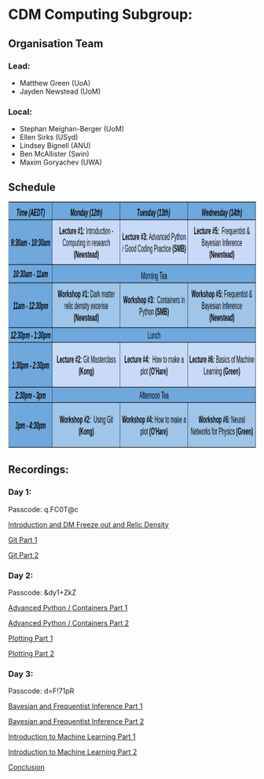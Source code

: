 # CDM Computing Subgroup: 

## Organisation Team

### Lead:
- Matthew Green (UoA)
- Jayden Newstead (UoM)

### Local: 
- Stephan Meighan-Berger  (UoM)
- Ellen Sirks (USyd)
- Lindsey Bignell (ANU)
- Ben McAllister (Swin)
- Maxim Goryachev (UWA)


## Schedule 


<img src="workshop_schedule.png" width="2000" height="500">

## Recordings:

### Day 1:

Passcode: q.FC0T@c

[Introduction and DM Freeze out and Relic Density](https://adelaide.zoom.us/rec/share/OSH8d-fGRjz0oI_5UatudlGBzUgBEaCpTPABVKWN0WNOINt4DTg5sasihmhQYGbK.N8o19cYNbkH6Xxh-?startTime=1707691280000)

[Git Part 1](https://adelaide.zoom.us/rec/share/OSH8d-fGRjz0oI_5UatudlGBzUgBEaCpTPABVKWN0WNOINt4DTg5sasihmhQYGbK.N8o19cYNbkH6Xxh-?startTime=1707705092000)

[Git Part 2](https://adelaide.zoom.us/rec/share/OSH8d-fGRjz0oI_5UatudlGBzUgBEaCpTPABVKWN0WNOINt4DTg5sasihmhQYGbK.N8o19cYNbkH6Xxh-?startTime=1707710440000)


### Day 2:

Passcode: &dy1+ZkZ

[Advanced Python / Containers Part 1](https://adelaide.zoom.us/rec/share/mprh8Oeg4LTqUnwUtDIfhLSZGQhdp3XkoT6SpJVU3luPF_Ud0Aj32RNywFPNvFWX.hjCIg2Qe3D5KyPFY?startTime=1707777433000)

[Advanced Python / Containers Part 2](https://adelaide.zoom.us/rec/share/mprh8Oeg4LTqUnwUtDIfhLSZGQhdp3XkoT6SpJVU3luPF_Ud0Aj32RNywFPNvFWX.hjCIg2Qe3D5KyPFY?startTime=1707782486000)

[Plotting Part 1](https://adelaide.zoom.us/rec/share/mprh8Oeg4LTqUnwUtDIfhLSZGQhdp3XkoT6SpJVU3luPF_Ud0Aj32RNywFPNvFWX.hjCIg2Qe3D5KyPFY?startTime=1707791439000)

[Plotting Part 2](https://adelaide.zoom.us/rec/share/mprh8Oeg4LTqUnwUtDIfhLSZGQhdp3XkoT6SpJVU3luPF_Ud0Aj32RNywFPNvFWX.hjCIg2Qe3D5KyPFY?startTime=1707796850000)

### Day 3:

Passcode: d=F!71pR

[Bayesian and Frequentist Inference Part 1](https://adelaide.zoom.us/rec/share/94xW5KkerelIH1eN2U0_I_Y4VtvjY0H2BNxmITFqwh9iAhI8P1rkFc8MdWN8vJXr.hXDyFyPUpiiFn_8R?startTime=1707864102000)

[Bayesian and Frequentist Inference Part 2](https://adelaide.zoom.us/rec/share/94xW5KkerelIH1eN2U0_I_Y4VtvjY0H2BNxmITFqwh9iAhI8P1rkFc8MdWN8vJXr.hXDyFyPUpiiFn_8R?startTime=1707868898000)

[Introduction to Machine Learning Part 1](https://adelaide.zoom.us/rec/share/94xW5KkerelIH1eN2U0_I_Y4VtvjY0H2BNxmITFqwh9iAhI8P1rkFc8MdWN8vJXr.hXDyFyPUpiiFn_8R?startTime=1707878017000)

[Introduction to Machine Learning Part 2](https://adelaide.zoom.us/rec/share/94xW5KkerelIH1eN2U0_I_Y4VtvjY0H2BNxmITFqwh9iAhI8P1rkFc8MdWN8vJXr.hXDyFyPUpiiFn_8R?startTime=1707883244000)

[Conclusion](https://adelaide.zoom.us/rec/share/94xW5KkerelIH1eN2U0_I_Y4VtvjY0H2BNxmITFqwh9iAhI8P1rkFc8MdWN8vJXr.hXDyFyPUpiiFn_8R?startTime=1707888454000)


